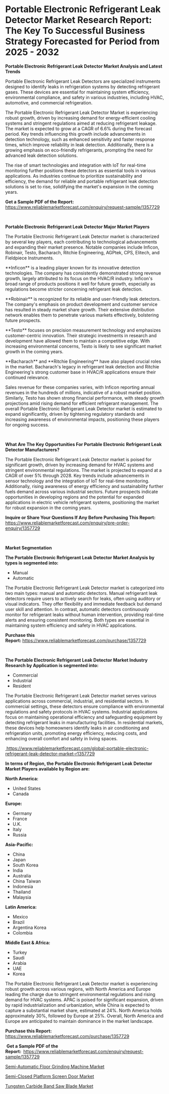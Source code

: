 <p><h1>Portable Electronic Refrigerant Leak Detector Market Research Report: The Key To Successful Business Strategy Forecasted for Period from 2025 - 2032</h1></p><p><strong>Portable Electronic Refrigerant Leak Detector Market Analysis and Latest Trends</strong></p>
<p><p>Portable Electronic Refrigerant Leak Detectors are specialized instruments designed to identify leaks in refrigeration systems by detecting refrigerant gases. These devices are essential for maintaining system efficiency, environmental compliance, and safety in various industries, including HVAC, automotive, and commercial refrigeration.</p><p>The Portable Electronic Refrigerant Leak Detector Market is experiencing robust growth, driven by increasing demand for energy-efficient cooling systems and stringent regulations aimed at reducing refrigerant leakage. The market is expected to grow at a CAGR of 6.6% during the forecast period. Key trends influencing this growth include advancements in detection technology, such as enhanced sensitivity and faster response times, which improve reliability in leak detection. Additionally, there is a growing emphasis on eco-friendly refrigerants, prompting the need for advanced leak detection solutions.</p><p>The rise of smart technologies and integration with IoT for real-time monitoring further positions these detectors as essential tools in various applications. As industries continue to prioritize sustainability and efficiency, the demand for reliable and portable refrigerant leak detection solutions is set to rise, solidifying the market's expansion in the coming years.</p></p>
<p><strong>Get a Sample PDF of the Report:&nbsp;</strong> <a href="https://www.reliablemarketforecast.com/enquiry/request-sample/1357729?utm_campaign=1110&utm_medium=2&utm_source=Github&utm_content=ia&utm_term=24022025&utm_id=portable-electronic-refrigerant-leak-detector">https://www.reliablemarketforecast.com/enquiry/request-sample/1357729</a></p>
<p>&nbsp;</p>
<p><strong>Portable Electronic Refrigerant Leak Detector Major Market Players</strong></p>
<p><p>The Portable Electronic Refrigerant Leak Detector market is characterized by several key players, each contributing to technological advancements and expanding their market presence. Notable companies include Inficon, Robinair, Testo, Bacharach, Ritchie Engineering, AGPtek, CPS, Elitech, and Fieldpiece Instruments.</p><p>**Inficon** is a leading player known for its innovative detection technologies. The company has consistently demonstrated strong revenue growth, largely attributed to its focus on the HVAC/R industry. Inficon's broad range of products positions it well for future growth, especially as regulations become stricter concerning refrigerant leak detection.</p><p>**Robinair** is recognized for its reliable and user-friendly leak detectors. The company's emphasis on product development and customer service has resulted in steady market share growth. Their extensive distribution network enables them to penetrate various markets effectively, bolstering future prospects.</p><p>**Testo** focuses on precision measurement technology and emphasizes customer-centric innovation. Their strategic investments in research and development have allowed them to maintain a competitive edge. With increasing environmental concerns, Testo is likely to see significant market growth in the coming years.</p><p>**Bacharach** and **Ritchie Engineering** have also played crucial roles in the market. Bacharach's legacy in refrigerant leak detection and Ritchie Engineering's strong customer base in HVAC/R applications ensure their continued relevance.</p><p>Sales revenue for these companies varies, with Inficon reporting annual revenues in the hundreds of millions, indicative of a robust market position. Similarly, Testo has shown strong financial performance, with steady growth projections amid rising demand for efficient refrigerant management. The overall Portable Electronic Refrigerant Leak Detector market is estimated to expand significantly, driven by tightening regulatory standards and increasing awareness of environmental impacts, positioning these players for ongoing success.</p></p>
<p>&nbsp;</p>
<p><strong>What Are The Key Opportunities For Portable Electronic Refrigerant Leak Detector Manufacturers?</strong></p>
<p><p>The Portable Electronic Refrigerant Leak Detector market is poised for significant growth, driven by increasing demand for HVAC systems and stringent environmental regulations. The market is projected to expand at a CAGR of over 5% through 2028. Key trends include advancements in sensor technology and the integration of IoT for real-time monitoring. Additionally, rising awareness of energy efficiency and sustainability further fuels demand across various industrial sectors. Future prospects indicate opportunities in developing regions and the potential for expanded applications in electric vehicle refrigerant systems, positioning the market for robust expansion in the coming years.</p></p>
<p><strong>Inquire or Share Your Questions If Any Before Purchasing This Report:</strong> <a href="https://www.reliablemarketforecast.com/enquiry/pre-order-enquiry/1357729?utm_campaign=1110&utm_medium=2&utm_source=Github&utm_content=ia&utm_term=24022025&utm_id=portable-electronic-refrigerant-leak-detector">https://www.reliablemarketforecast.com/enquiry/pre-order-enquiry/1357729</a></p>
<p>&nbsp;</p>
<p><strong>Market Segmentation</strong></p>
<p><strong>The Portable Electronic Refrigerant Leak Detector Market Analysis by types is segmented into:</strong></p>
<p><ul><li>Manual</li><li>Automatic</li></ul></p>
<p><p>The Portable Electronic Refrigerant Leak Detector market is categorized into two main types: manual and automatic detectors. Manual refrigerant leak detectors require users to actively search for leaks, often using auditory or visual indicators. They offer flexibility and immediate feedback but demand user skill and attention. In contrast, automatic detectors continuously monitor for refrigerant leaks without human intervention, providing real-time alerts and ensuring consistent monitoring. Both types are essential in maintaining system efficiency and safety in HVAC applications.</p></p>
<p><strong>Purchase this Report:&nbsp;</strong><a href="https://www.reliablemarketforecast.com/purchase/1357729?utm_campaign=1110&utm_medium=2&utm_source=Github&utm_content=ia&utm_term=24022025&utm_id=portable-electronic-refrigerant-leak-detector">https://www.reliablemarketforecast.com/purchase/1357729</a></p>
<p>&nbsp;</p>
<p><strong>The Portable Electronic Refrigerant Leak Detector Market Industry Research by Application is segmented into:</strong></p>
<p><ul><li>Commercial</li><li>Industrial</li><li>Resident</li></ul></p>
<p><p>The Portable Electronic Refrigerant Leak Detector market serves various applications across commercial, industrial, and residential sectors. In commercial settings, these detectors ensure compliance with environmental regulations and safety protocols in HVAC systems. Industrial applications focus on maintaining operational efficiency and safeguarding equipment by detecting refrigerant leaks in manufacturing facilities. In residential markets, these devices help homeowners identify leaks in air conditioning and refrigeration units, promoting energy efficiency, reducing costs, and enhancing overall comfort and safety in living spaces.</p></p>
<p><a href="https://www.reliablemarketforecast.com/global-portable-electronic-refrigerant-leak-detector-market-r1357729?utm_campaign=1110&utm_medium=2&utm_source=Github&utm_content=ia&utm_term=24022025&utm_id=portable-electronic-refrigerant-leak-detector">&nbsp;https://www.reliablemarketforecast.com/global-portable-electronic-refrigerant-leak-detector-market-r1357729</a></p>
<p><strong>In terms of Region, the Portable Electronic Refrigerant Leak Detector Market Players available by Region are:</strong></p>
<p>
    <p> <strong> North America: </strong>
        <ul>
            <li>United States</li>
            <li>Canada</li>
        </ul>
        </p> 
    <p> <strong> Europe: </strong>
        <ul>
            <li>Germany</li>
            <li>France</li>
            <li>U.K.</li>
            <li>Italy</li>
            <li>Russia</li>
        </ul>
        </p> 
    <p> <strong> Asia-Pacific: </strong>
        <ul>
            <li>China</li>
            <li>Japan</li>
            <li>South Korea</li>
            <li>India</li>
            <li>Australia</li>
            <li>China Taiwan</li>
            <li>Indonesia</li>
            <li>Thailand</li>
            <li>Malaysia</li>
        </ul>
        </p> 
    <p> <strong> Latin America: </strong>
        <ul>
            <li>Mexico</li>
            <li>Brazil</li>
            <li>Argentina Korea</li>
            <li>Colombia</li>
        </ul>
        </p> 
    <p> <strong> Middle East & Africa: </strong>
        <ul>
            <li>Turkey</li>
            <li>Saudi</li>
            <li>Arabia</li>
            <li>UAE</li>
            <li>Korea</li>
        </ul>
    </p>
    </p>
<p><p>The Portable Electronic Refrigerant Leak Detector market is experiencing robust growth across various regions, with North America and Europe leading the charge due to stringent environmental regulations and rising demand for HVAC systems. APAC is poised for significant expansion, driven by rapid industrialization and urbanization, while China is expected to capture a substantial market share, estimated at 24%. North America holds approximately 30%, followed by Europe at 25%. Overall, North America and Europe are anticipated to maintain dominance in the market landscape.</p></p>
<p><strong>Purchase this Report: </strong><a href="https://www.reliablemarketforecast.com/purchase/1357729?utm_campaign=1110&utm_medium=2&utm_source=Github&utm_content=ia&utm_term=24022025&utm_id=portable-electronic-refrigerant-leak-detector">https://www.reliablemarketforecast.com/purchase/1357729</a></p>
<p>&nbsp;<strong>Get a Sample PDF of the Report:&nbsp;&nbsp;</strong><a href="https://www.reliablemarketforecast.com/enquiry/request-sample/1357729?utm_campaign=1110&utm_medium=2&utm_source=Github&utm_content=ia&utm_term=24022025&utm_id=portable-electronic-refrigerant-leak-detector">https://www.reliablemarketforecast.com/enquiry/request-sample/1357729</a></p>
<p><strong></strong></p>
<p><p><a href="https://github.com/WillieWoodard/Market-Research-Report-List-7/blob/main/semi-automatic-floor-grinding-machine-market.md?utm_campaign=1110&utm_medium=2&utm_source=Github&utm_content=ia&utm_term=24022025&utm_id=portable-electronic-refrigerant-leak-detector">Semi-Automatic Floor Grinding Machine Market</a></p><p><a href="https://github.com/waerskracl0l/Market-Research-Report-List-1/blob/main/semi-closed-platform-screen-door-market.md?utm_campaign=1110&utm_medium=2&utm_source=Github&utm_content=ia&utm_term=24022025&utm_id=portable-electronic-refrigerant-leak-detector">Semi-Closed Platform Screen Door Market</a></p><p><a href="https://github.com/snelldimkeod/Market-Research-Report-List-1/blob/main/tungsten-carbide-band-saw-blade-market.md?utm_campaign=1110&utm_medium=2&utm_source=Github&utm_content=ia&utm_term=24022025&utm_id=portable-electronic-refrigerant-leak-detector">Tungsten Carbide Band Saw Blade Market</a></p></p>